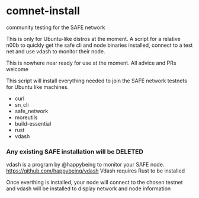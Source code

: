 # comnet-install

community testing for the SAFE network

This is only for Ubuntu-like distros at the moment.
A script for a relative n00b to quickly get the safe cli and node binaries installed, connect to a test net and use vdash to monitor their node. 

This is nowhere near ready for use at the moment. All advice and PRs welcome



This script will install everything needed to join the SAFE network testnets for
Ubuntu like machines.

- curl
- sn_cli
- safe_network
- moreutils
- build-essential
- rust
- vdash

### Any existing SAFE installation will be DELETED  ###

 vdash is a program by @happybeing to monitor your SAFE node. https://github.com/happybeing/vdash
 Vdash requires Rust to be installed

Once everthing is installed, your node will connect to the chosen testnet and vdash will be
installed to display network and node information

